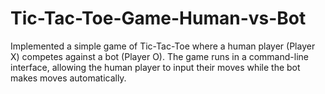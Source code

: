 # Tic-Tac-Toe-Game-Human-vs-Bot
Implemented a simple game of Tic-Tac-Toe where a human player (Player X) competes against a bot (Player O). The game runs in a command-line interface, allowing the human player to input their moves while the bot makes moves automatically. 
